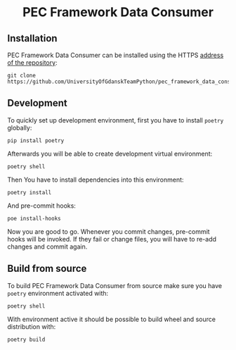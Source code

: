 <h1 align="center"> PEC Framework Data Consumer </h1>

## Installation

PEC Framework Data Consumer can be installed using the HTTPS
[address of the repository](https://github.com/UniversityOfGdanskTeamPython/pec_framework_data_consumer.git):

```
git clone https://github.com/UniversityOfGdanskTeamPython/pec_framework_data_consumer.git
```

## Development

To quickly set up development environment, first you have to install `poetry` globally:

```
pip install poetry
```

Afterwards you will be able to create development virtual environment:

```
poetry shell
```

Then You have to install dependencies into this environment:

```
poetry install
```

And pre-commit hooks:

```
poe install-hooks
```

Now you are good to go. Whenever you commit changes, pre-commit hooks will be invoked.
If they fail or change files, you will have to re-add changes and commit again.

## Build from source

To build PEC Framework Data Consumer from source make sure you have `poetry` environment
activated with:

```
poetry shell
```

With environment active it should be possible to build wheel and source distribution
with:

```
poetry build
```

